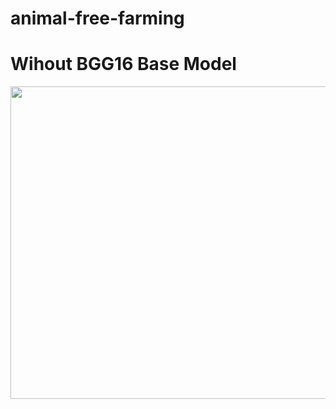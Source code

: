 # animal-free-farming

# Wihout BGG16 Base Model
<img src = "https://github.com/Ibrahim99575/animal-free-farming/edit/main/CNN Accuracy.png" width = 600px height = 500px>
